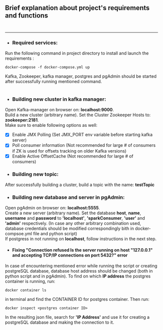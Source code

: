 ## Brief explanation about project's requirements and functions<br/> <br/>
------------------------------------------------------
* ### Required services:

Run the following command in project directory to install and launch the requirements :
```
docker-compose -f docker-compose.yml up
```
Kafka, Zookeeper, kafka manager, postgres and pgAdmin should be started after successfully running mentioned command. <br/> <br/>
* ### Building new cluster in kafka manager:<br/>
Open Kafka-manager on browser on: **localhost:9000**. <br/> 
Build a new cluster (arbitrary name). Set the Cluster Zookeeper Hosts to: **zookeeper:2181**. <br/> 
Make sure to enable following options as well:
 <br/>
- [x] Enable JMX Polling (Set JMX_PORT env variable before starting kafka server)
- [x] Poll consumer information (Not recommended for large # of consumers if ZK is used for offsets tracking on older Kafka versions)
- [x] Enable Active OffsetCache (Not recommended for large # of consumers)

* ### Building new topic: <br/>
After successfully building a cluster, build a topic with the name: **testTopic** 

* ### Building new database and server in pgAdmin: <br/>
Open pgAdmin on browser on: **localhost:5555**. <br/> 
Create a new server (arbitrary name). 
Set the database **host**, **name**, **username** and **password** to **'localhost'**, **'sparkConsumer**, **'user'** and **'admin'** respectively. (In case any other arbitrary combination used, database credentials should be modified correspondingly bith in docker-compsoe.yml file and python script) <br/>
If postgress in not running on **localhost**, follow instructions in the next step. 

* #### Fixing "Connection refused Is the server running on host "127.0.0.1" and accepting TCP/IP connections on port 5432?" error
In case of encountering mentioned error while running the script or creating postgreSQL database, database host address should be changed (both in python script and in pgAdmin). To find on which **IP address** the postgres container is running, run:
```
docker container ls
```

in terminal and find the CONTAINER ID for postgres container. Then run:
```
docker inspect <postgres container ID>
```
In the resulting json file, search for **'IP Address'** and use it for creating a postgreSQL database and making the connection to it. 
